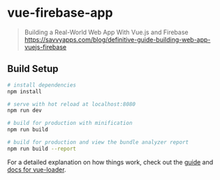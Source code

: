 # vue-firebase-app

> Building a Real-World Web App With Vue.js and Firebase 
> https://savvyapps.com/blog/definitive-guide-building-web-app-vuejs-firebase

## Build Setup

``` bash
# install dependencies
npm install

# serve with hot reload at localhost:8080
npm run dev

# build for production with minification
npm run build

# build for production and view the bundle analyzer report
npm run build --report
```

For a detailed explanation on how things work, check out the [guide](http://vuejs-templates.github.io/webpack/) and [docs for vue-loader](http://vuejs.github.io/vue-loader).
